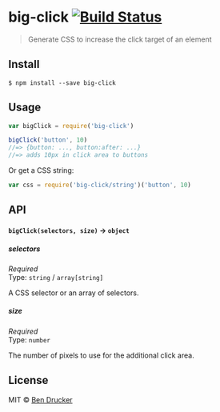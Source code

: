 # big-click [![Build Status](https://travis-ci.org/bendrucker/big-click.svg?branch=master)](https://travis-ci.org/bendrucker/big-click)

> Generate CSS to increase the click target of an element


## Install

```
$ npm install --save big-click
```


## Usage

```js
var bigClick = require('big-click')

bigClick('button', 10)
//=> {button: ..., button:after: ...}
//=> adds 10px in click area to buttons
```

Or get a CSS string:

```js
var css = require('big-click/string')('button', 10)
```

## API

#### `bigClick(selectors, size)` -> `object`

##### selectors

*Required*  
Type: `string` / `array[string]`

A CSS selector or an array of selectors.

##### size

*Required*  
Type: `number`

The number of pixels to use for the additional click area.


## License

MIT © [Ben Drucker](http://bendrucker.me)

